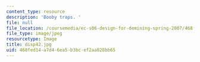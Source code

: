 ```yaml
---
content_type: resource
description: 'Booby traps. '
file: null
file_location: /coursemedia/ec-s06-design-for-demining-spring-2007/468fed14a7d46ea5b3bcef2aa828bb65_disp42.jpg
file_type: image/jpeg
resourcetype: Image
title: disp42.jpg
uid: 468fed14-a7d4-6ea5-b3bc-ef2aa828bb65
---
```


